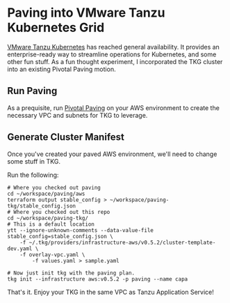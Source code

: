 # Paving into VMware Tanzu Kubernetes Grid

[VMware Tanzu Kubernetes](https://tanzu.vmware.com/kubernetes-grid) has reached general availability. It provides an enterprise-ready way to streamline operations for Kubernetes, and some other fun stuff.  As a fun thought experiment, I incorporated the TKG cluster into an existing Pivotal Paving motion.

## Run Paving

As a prequisite, run [Pivotal Paving](https://github.com/pivotal/paving) on your AWS environment to create the necessary VPC and subnets for TKG to leverage.

## Generate Cluster Manifest

Once you've created your paved AWS environment, we'll need to change some stuff in TKG.

Run the following:

```shell
# Where you checked out paving
cd ~/workspace/paving/aws
terraform output stable_config > ~/workspace/paving-tkg/stable_config.json
# Where you checked out this repo
cd ~/workspace/paving-tkg/
# This is a default location
ytt --ignore-unknown-comments --data-value-file stable_config=stable_config.json \
    -f ~/.tkg/providers/infrastructure-aws/v0.5.2/cluster-template-dev.yaml \
    -f overlay-vpc.yaml \
        -f values.yaml > sample.yaml

# Now just init tkg with the paving plan.
tkg init --infrastructure aws:v0.5.2 -p paving --name capa
```

That's it.  Enjoy your TKG in the same VPC as Tanzu Application Service!